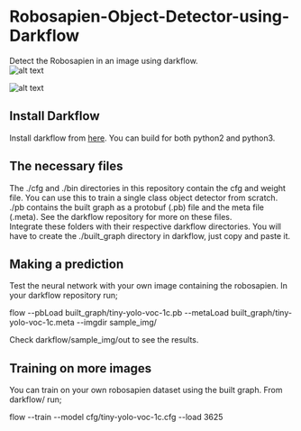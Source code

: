 # Robosapien-Object-Detector-using-Darkflow  
Detect the Robosapien in an image  using darkflow.  
![alt text](https://res.cloudinary.com/ogbanugot/image/upload/v1530394574/temp2_okftkq.png)  
  
  
![alt text](https://res.cloudinary.com/ogbanugot/image/upload/v1530394580/00000186_lphw76.jpg)



## Install Darkflow  
Install darkflow from [here](https://github.com/thtrieu/darkflow). You can build for both python2 and python3.  

## The necessary files  
The ./cfg and ./bin directories in this repository contain the cfg and weight file. You can use this to train a single class object detector from scratch.  
./pb contains the built graph as a protobuf (.pb) file and the meta file (.meta). See the darkflow repository for more on these files.  
Integrate these folders with their respective darkflow directories. You will have to create the ./built_graph directory in darkflow, just copy and paste it.
  
## Making a prediction  
Test the neural network with your own image containing the robosapien. In your darkflow repository run;  
  
flow --pbLoad built_graph/tiny-yolo-voc-1c.pb --metaLoad built_graph/tiny-yolo-voc-1c.meta --imgdir sample_img/  
  
Check darkflow/sample_img/out to see the results. 
  
## Training on more images  
You can train on your own robosapien dataset using the built graph. From darkflow/ run; 
  
flow --train --model cfg/tiny-yolo-voc-1c.cfg --load 3625  


